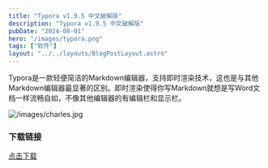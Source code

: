 ```yaml
---
title: "Typora v1.9.5 中文破解版"
description: "Typora v1.9.5 中文破解版"
pubDate: "2024-08-01"
hero: "/images/typora.png"
tags: ["软件"]
layout: "../../layouts/BlogPostLayout.astro"
---
```


Typora是一款轻便简洁的Markdown编辑器，支持即时渲染技术，这也是与其他Markdown编辑器最显著的区别。即时渲染使得你写Markdown就想是写Word文档一样流畅自如，不像其他编辑器的有编辑栏和显示栏。

![/images/charles.jpg](/images/2019092490243.jpg)

### 下载链接

[点击下载](https://file.xiaobaoku.cc/Typora-v1.9.5-x64-CN.7z)
